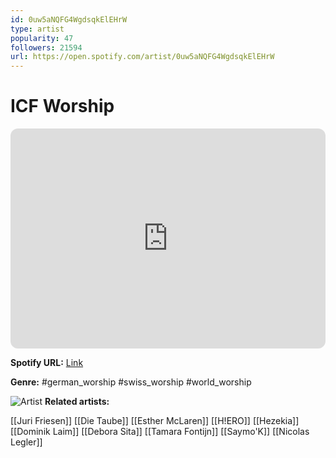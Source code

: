 ```yaml
---
id: 0uw5aNQFG4WgdsqkElEHrW
type: artist
popularity: 47
followers: 21594
url: https://open.spotify.com/artist/0uw5aNQFG4WgdsqkElEHrW
---
```

# ICF Worship

<iframe style="border-radius:12px" src="https://open.spotify.com/embed/artist/0uw5aNQFG4WgdsqkElEHrW" width="100%" height="352" frameBorder="0" allowfullscreen="" allow="autoplay; clipboard-write; encrypted-media; fullscreen; picture-in-picture" loading="lazy"></iframe>

**Spotify URL:** [Link](https://open.spotify.com/artist/0uw5aNQFG4WgdsqkElEHrW)

**Genre:**  #german_worship #swiss_worship #world_worship

![Artist](https://i.scdn.co/image/ab6761610000e5ebed70bf6e296de6e2afc3de07)
**Related artists:**

[[Juri Friesen]]
[[Die Taube]]
[[Esther McLaren]]
[[H!ERO]]
[[Hezekia]]
[[Dominik Laim]]
[[Debora Sita]]
[[Tamara Fontijn]]
[[Saymo'K]]
[[Nicolas Legler]]
